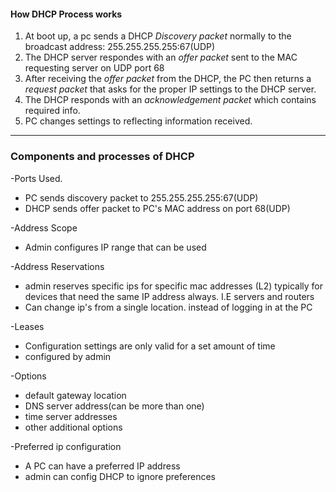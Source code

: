 #### How DHCP Process works

1. At boot up, a pc sends a DHCP _Discovery packet_ 
normally to the broadcast address: 255.255.255.255:67(UDP)
2. The DHCP server respondes with an _offer packet_ sent to
the MAC requesting server on UDP port 68
3. After receiving the _offer packet_ from the DHCP,
the PC then returns a _request packet_ that asks for the proper IP settings
to the DHCP server.
4. The DHCP responds with an _acknowledgement packet_ which contains
required info.
5. PC changes settings to reflecting information received.

-----
### Components and processes of DHCP

-Ports Used.
- PC sends discovery packet to 255.255.255.255:67(UDP)
- DHCP sends offer packet to PC's MAC address on port 68(UDP)

-Address Scope
- Admin configures IP range that can be used 

-Address Reservations
- admin reserves specific ips for specific mac addresses (L2)
typically for devices that need the same IP address always. I.E
servers and routers
- Can change ip's from a single location. instead of logging in at the PC

-Leases
- Configuration settings are only valid for a set amount of time
- configured by admin

-Options
- default gateway location
- DNS server address(can be more than one)
- time server addresses
- other additional options

-Preferred ip configuration
- A PC can have a preferred IP address
- admin can config DHCP to ignore preferences

